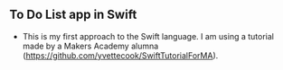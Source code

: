 ## To Do List app in Swift

* This is my first approach to the Swift language. I am using a tutorial made by a Makers Academy alumna (https://github.com/yvettecook/SwiftTutorialForMA).
